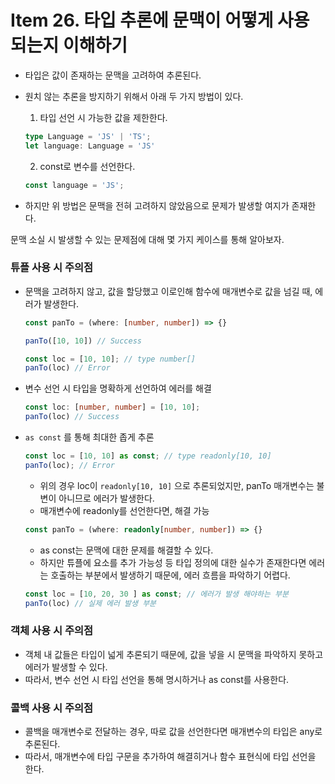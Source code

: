# Item 26. 타입 추론에 문맥이 어떻게 사용되는지 이해하기

* 타입은 값이 존재하는 문맥을 고려하여 추론된다.
* 원치 않는 추론을 방지하기 위해서 아래 두 가지 방법이 있다.
    1. 타입 선언 시 가능한 값을 제한한다.
    ```ts
    type Language = 'JS' | 'TS';
    let language: Language = 'JS'
    ```

    2. const로 변수를 선언한다.
    ```ts
    const language = 'JS';
    ```

* 하지만 위 방법은 문맥을 전혀 고려하지 않았음으로 문제가 발생할 여지가 존재한다.

문맥 소실 시 발생할 수 있는 문제점에 대해 몇 가지 케이스를 통해 알아보자.

### 튜플 사용 시 주의점
* 문맥을 고려하지 않고, 값을 할당했고 이로인해 함수에 매개변수로 값을 넘길 때, 에러가 발생한다.
    ```ts
    const panTo = (where: [number, number]) => {}

    panTo([10, 10]) // Success

    const loc = [10, 10]; // type number[]
    panTo(loc) // Error
    ```

* 변수 선언 시 타입을 명확하게 선언하여 에러를 해결

    ```ts
    const loc: [number, number] = [10, 10];
    panTo(loc) // Success
    ```

* `as const` 를 통해 최대한 좁게 추론

    ```ts
    const loc = [10, 10] as const; // type readonly[10, 10]
    panTo(loc); // Error 
    ```

    * 위의 경우 loc이 `readonly[10, 10]` 으로 추론되었지만, panTo 매개변수는 불변이 아니므로 에러가 발생한다.
    * 매개변수에 readonly를 선언한다면, 해결 가능

    ```ts
    const panTo = (where: readonly[number, number]) => {}
    ```

    * as const는 문맥에 대한 문제를 해결할 수 있다.
    * 하지만 튜플에 요소를 추가 가능성 등 타입 정의에 대한 실수가 존재한다면 에러는 호출하는 부분에서 발생하기 때문에, 에러 흐름을 파악하기 어렵다.

    ```ts
    const loc = [10, 20, 30 ] as const; // 에러가 발생 해야하는 부분
    panTo(loc) // 실제 에러 발생 부분
    ```

### 객체 사용 시 주의점
* 객체 내 값들은 타입이 넓게 추론되기 때문에, 값을 넣을 시 문맥을 파악하지 못하고 에러가 발생할 수 있다.
* 따라서, 변수 선언 시 타입 선언을 통해 명시하거나 as const를 사용한다.

### 콜백 사용 시 주의점
* 콜백을 매개변수로 전달하는 경우, 따로 값을 선언한다면 매개변수의 타입은 any로 추론된다.
* 따라서, 매개변수에 타입 구문을 추가하여 해결히거나 함수 표현식에 타입 선언을 한다.

